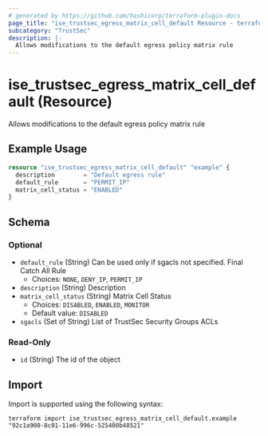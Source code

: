 ```yaml
---
# generated by https://github.com/hashicorp/terraform-plugin-docs
page_title: "ise_trustsec_egress_matrix_cell_default Resource - terraform-provider-ise"
subcategory: "TrustSec"
description: |-
  Allows modifications to the default egress policy matrix rule
---
```


# ise_trustsec_egress_matrix_cell_default (Resource)

Allows modifications to the default egress policy matrix rule

## Example Usage

```terraform
resource "ise_trustsec_egress_matrix_cell_default" "example" {
  description        = "Default egress rule"
  default_rule       = "PERMIT_IP"
  matrix_cell_status = "ENABLED"
}
```

<!-- schema generated by tfplugindocs -->
## Schema

### Optional

- `default_rule` (String) Can be used only if sgacls not specified. Final Catch All Rule
  - Choices: `NONE`, `DENY_IP`, `PERMIT_IP`
- `description` (String) Description
- `matrix_cell_status` (String) Matrix Cell Status
  - Choices: `DISABLED`, `ENABLED`, `MONITOR`
  - Default value: `DISABLED`
- `sgacls` (Set of String) List of TrustSec Security Groups ACLs

### Read-Only

- `id` (String) The id of the object

## Import

Import is supported using the following syntax:

```shell
terraform import ise_trustsec_egress_matrix_cell_default.example "92c1a900-8c01-11e6-996c-525400b48521"
```
